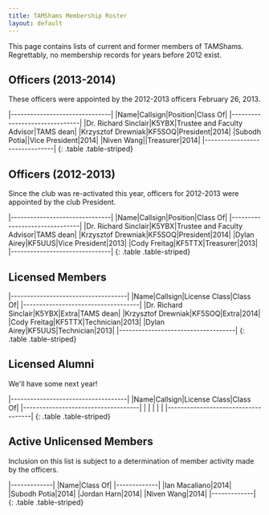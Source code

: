 ```yaml
---
title: TAMShams Membership Roster
layout: default
---
```


This page contains lists of current and former members of TAMShams.
Regrettably, no membership records for years before 2012 exist.

Officers (2013-2014)
--------------------
These officers were appointed by the 2012-2013 officers February 26, 2013.
 
|-------------------------------|
|Name|Callsign|Position|Class Of|
|-------------------------------|
|Dr. Richard Sinclair|K5YBX|Trustee and Faculty Advisor|TAMS dean|
|Krzysztof Drewniak|KF5SOQ|President|2014|
|Subodh Potia||Vice President|2014|
|Niven Wang||Treasurer|2014|
|-------------------------------|
{: .table .table-striped}



Officers (2012-2013)
--------------------
Since the club was re-activated this year, officers for 2012-2013 were appointed by the club President.
 
|-------------------------------|
|Name|Callsign|Position|Class Of|
|-------------------------------|
|Dr. Richard Sinclair|K5YBX|Trustee and Faculty Advisor|TAMS dean|
|Krzysztof Drewniak|KF5SOQ|President|2014|
|Dylan Airey|KF5UUS|Vice President|2013|
|Cody Freitag|KF5TTX|Treasurer|2013|
|-------------------------------|
{: .table .table-striped}

Licensed Members
----------------

|------------------------------------|
|Name|Callsign|License Class|Class Of|
|------------------------------------|
|Dr. Richard Sinclair|K5YBX|Extra|TAMS dean|
|Krzysztof Drewniak|KF5SOQ|Extra|2014|
|Cody Freitag|KF5TTX|Technician|2013|
|Dylan Airey|KF5UUS|Technician|2013|
|------------------------------------|
{: .table .table-striped}

Licensed Alumni
--------------

We'll have some next year!

|------------------------------------|
|Name|Callsign|License Class|Class Of|
|------------------------------------|
|    |        |             |        |
|------------------------------------|
{: .table .table-striped}

Active Unlicensed Members
-------------------------

Inclusion on this list is subject to a determination of member activity made by the officers.

|-------------|
|Name|Class Of|
|-------------|
|Ian Macaliano|2014|
|Subodh Potia|2014|
|Jordan Harn|2014|
|Niven Wang|2014|
|-------------|
{: .table .table-striped}
